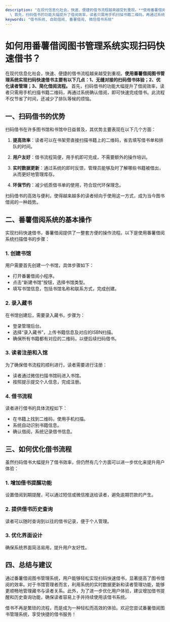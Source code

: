 ```yaml
---
description: "在现代信息化社会，快速、便捷的借书流程越来越受到重视。**使用番薯借阅图书管理系统实现扫码快速借书主要有以下几点：1、无缝对接的扫码借书体验；2、优化读者管理；3、简化借阅流程。**\
  \ 首先，扫码借书的功能大幅提升了借阅效率，读者只需用手机扫描书籍二维码，再通过系统确认借阅，即可快速完成借书。此流程不仅节省了时间，还减少了排队等候的烦恼。"
keywords: "借书系统, 自助借阅, 番薯借阅, 微信借书系统"
---
```

# 如何用番薯借阅图书管理系统实现扫码快速借书？

在现代信息化社会，快速、便捷的借书流程越来越受到重视。**使用番薯借阅图书管理系统实现扫码快速借书主要有以下几点：1、无缝对接的扫码借书体验；2、优化读者管理；3、简化借阅流程。** 首先，扫码借书的功能大幅提升了借阅效率，读者只需用手机扫描书籍二维码，再通过系统确认借阅，即可快速完成借书。此流程不仅节省了时间，还减少了排队等候的烦恼。

## **一、扫码借书的优势**

扫码借书在许多图书馆和书馆中日益普及，其优势主要表现在以下几个方面：

1. **提高效率**：读者可以在书架旁直接扫描书籍上的二维码，省去填写借书单和排队的时间。
   
2. **用户友好**：借书流程简便，用手机即可完成，不需要额外的操作培训。

3. **实时数据更新**：通过系统的即时反馈，管理员能够及时了解哪些书籍被借出，从而更好地管理库存。

4. **环保节约**：减少纸质借书单的使用，符合现代环保理念。

扫码借书的高效与便利，使得越来越多的读者倾向于使用这一方式，成为当今图书借阅的一种趋势。

## **二、番薯借阅系统的基本操作**

实现扫码快速借书，番薯借阅提供了一整套方便的操作流程。以下是使用番薯借阅系统扫描借书的步骤：

### 1. 创建书馆

用户需要首先创建一个书馆，具体步骤如下：

- 打开番薯借阅小程序。
- 点击“新建书馆”按钮，选择书馆类型。
- 填写书馆信息，包括书馆名称和联系方式，完成创建。

### 2. 录入藏书

在书馆创建后，需要录入藏书，步骤为：

- 登录管理后台。
- 选择“录入藏书”，上传书籍信息及对应的ISBN扫描。
- 确保所有书籍都有对应的二维码，以便后续扫码借书。

### 3. 读者注册和入馆

为了确保借书流程的顺利进行，读者需要进行注册：

- 读者通过微信扫描书馆码进入书馆。
- 按照提示提交个人信息，完成注册。

### 4. 借书流程

读者进行借书的具体流程如下：

- 在书籍上找到二维码，使用手机扫描。
- 系统自动识别书籍信息。
- 确认借阅，系统记录借书信息。

## **三、如何优化借书流程**

虽然扫码借书大幅提升了借书效率，但仍然有几个方面可以进一步优化来提升用户体验：

### 1. 增加借书提醒功能

设置借阅到期提醒，可以通过短信或微信推送给读者，避免逾期罚款的产生。

### 2. 提供借书历史查询

读者可以随时查询到以往的借书记录，便于个人管理。

### 3. 优化界面设计

确保系统界面简洁易用，提升用户友好性。

## **四、总结与建议**

通过番薯借阅图书管理系统，用户能够轻松实现扫码快速借书，显著提高了图书借阅的效率。对于书馆管理者而言，利用系统的实时数据更新和读者管理功能，能够更顺畅地管理藏书与读者关系。此外，为了进一步优化用户体验，建议增加借书提醒和历史查询功能，确保读者容易上手并持续使用该借书系统。

借书不再是繁琐的流程，而是成为一种轻松而高效的体验。欢迎您尝试番薯借阅图书管理系统，享受快捷的借书服务！

